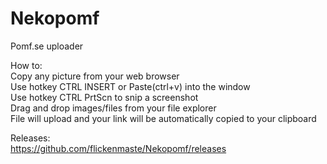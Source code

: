 # Nekopomf
Pomf.se uploader  

How to:  
Copy any picture from your web browser  
Use hotkey CTRL INSERT or Paste(ctrl+v) into the window  
Use hotkey CTRL PrtScn to snip a screenshot  
Drag and drop images/files from your file explorer  
File will upload and your link will be automatically copied to your clipboard  

Releases:  
https://github.com/flickenmaste/Nekopomf/releases
